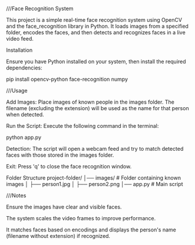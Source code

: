///Face Recognition System

This project is a simple real-time face recognition system using OpenCV and the face_recognition library in Python. It loads images from a specified folder, encodes the faces, and then detects and recognizes faces in a live video feed.

Installation

Ensure you have Python installed on your system, then install the required dependencies:

pip install opencv-python face-recognition numpy


///Usage

Add Images: Place images of known people in the images folder. The filename (excluding the extension) will be used as the name for that person when detected.

Run the Script: Execute the following command in the terminal:

python app.py

Detection: The script will open a webcam feed and try to match detected faces with those stored in the images folder.

Exit: Press 'q' to close the face recognition window.

Folder Structure
project-folder/
│── images/       # Folder containing known images
│   ├── person1.jpg
│   ├── person2.png
│── app.py  # Main script


///Notes

Ensure the images have clear and visible faces.

The system scales the video frames to improve performance.

It matches faces based on encodings and displays the person's name (filename without extension) if recognized.
